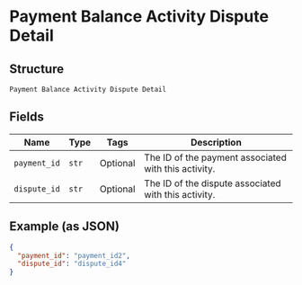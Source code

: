 
# Payment Balance Activity Dispute Detail

## Structure

`Payment Balance Activity Dispute Detail`

## Fields

| Name | Type | Tags | Description |
|  --- | --- | --- | --- |
| `payment_id` | `str` | Optional | The ID of the payment associated with this activity. |
| `dispute_id` | `str` | Optional | The ID of the dispute associated with this activity. |

## Example (as JSON)

```json
{
  "payment_id": "payment_id2",
  "dispute_id": "dispute_id4"
}
```

